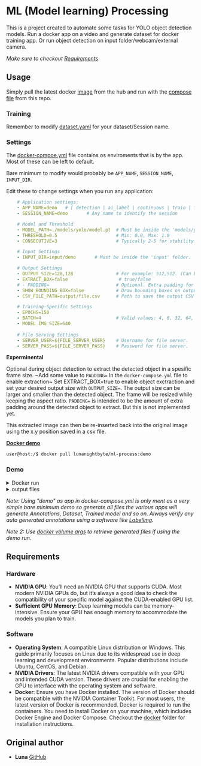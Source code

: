 # ML (Model learning) Processing

This is a project created to automate some tasks for YOLO object detection models. 
Run a docker app on a video and generate dataset for docker training app. Or run object detection on input folder/webcam/external camera.

_Make sure to checkout [Requirements](https://github.com/luna-nightbyte/ML-process/tree/main?tab=readme-ov-file#requirements)_
## Usage
Simply pull the latest docker [image](https://hub.docker.com/r/lunanightbyte/ml-process/tags?name=latest) from the hub and run with the [compose file](https://github.com/luna-nightbyte/ML-process/blob/main/docker-compose.yml) from this repo.
### Training
Remember to modify [dataset.yaml](https://github.com/luna-nightbyte/ML-process/blob/main/local/dataset.yaml) for your dataset/Session name. 


### Settings
The [docker-compoe.yml](https://github.com/luna-nightbyte/ML-process/blob/main/docker-compose.yml) file contains os enviroments that is by the app. Most of these can be left to default.

Bare minimum to modify would probably be `APP_NAME`, `SESSION_NAME`, `INPUT_DIR`.

Edit these to change settings when you run any application:
```docker-compose.yml
    # Application settings:
    - APP_NAME=demo   # [ detection | ai_label | continuous | train | frame_insert ]
    - SESSION_NAME=demo       # Any name to identify the session

    # Model and Threshold
    - MODEL_PATH=./models/yolo/model.pt  # Must be inside the 'models/yolo' folder.
    - THRESHOLD=0.5                      # Min: 0.0, Max: 1.0
    - CONSECUTIVE=3                      # Typically 2-5 for stability.

    # Input Settings
    - INPUT_DIR=input/demo       # Must be inside the 'input' folder.

    # Output Settings
    - OUTPUT_SIZE=128,128                # For example: 512,512. (Can be bigger)
    - EXTRACT_BOX=false                   # true/false
    # - PADDING=                         # Optional. Extra padding for image extraction (not fully implemented yet).
    - SHOW_BOUNDING_BOX=false            # Draw bounding boxes on output frames (true/false).
    - CSV_FILE_PATH=output/file.csv      # Path to save the output CSV file.

    # Training-Specific Settings
    - EPOCHS=150                         
    - BATCH=4                            # Valid values: 4, 8, 32, 64, etc. Higher values require more GPU VRAM.
    - MODEL_IMG_SIZE=640
    
    # File Serving Settings
    - SERVER_USER=${FILE_SERVER_USER}    # Username for file server.
    - SERVER_PASS=${FILE_SERVER_PASS}    # Password for file server.
```

__Experminental__

Optional during object detection to extract the detected object in a spesific frame size. ~Add some value to `PADDING=` In the `docker-compose.yml` file to enable extraction~ Set EXTRACT_BOX=true to enable object exctraction and set your desired output size with `OUTPUT_SIZE=`. The output size can be larger and smaller than the detected object. The frame will be resized while keeping the aspect ratio.
`PADDING=` is intended to be the amount of extra padding around the detected object to extract. But this is not implemented yet. 

This extracted image can then be re-inserted back into the original image using the x.y position saved in a csv file. 

[__Docker demo__](https://hub.docker.com/layers/lunanightbyte/ml-process/demo/images/sha256-324c7f4f37129eadb360b48d746819b58d35f8e3f5ff94799fad27e4829b1f4e)
```bash
user@host:/$ docker pull lunanightbyte/ml-process:demo
```

### Demo

<details>
<summary>
Docker run</summary>

```bash
user@host:/$ docker run -it lunanightbyte/ml-process:demo
[+] Running 1/0
 ✔ Container ml-processor  Recreated                                                                                                                                                                                                                                                                                               0.0s 
Attaching to ml-processor

ml-processor  | WARNING: Fileserving expects default username  'user'
ml-processor  | WARNING: Fileserving expects default password  'password'
ml-processor  | ==========
ml-processor  | == CUDA ==
ml-processor  | ==========
ml-processor  | 
ml-processor  | CUDA Version 12.1.1
ml-processor  | 
ml-processor  | Container image Copyright (c) 2016-2023, NVIDIA CORPORATION & AFFILIATES. All rights reserved.
ml-processor  | 
ml-processor  | This container image and its contents are governed by the NVIDIA Deep Learning Container License.
ml-processor  | By pulling and using the container, you accept the terms and conditions of this license:
ml-processor  | https://developer.nvidia.com/ngc/nvidia-deep-learning-container-license
ml-processor  | 
ml-processor  | A copy of this license is made available in this container at /NGC-DL-CONTAINER-LICENSE for your convenience.
ml-processor  | 
ml-processor  | Creating new Ultralytics Settings v0.0.6 file ✅ 
ml-processor  | View Ultralytics Settings with 'yolo settings' or at '/root/.config/Ultralytics/settings.json'
ml-processor  | Update Settings with 'yolo settings key=value', i.e. 'yolo settings runs_dir=path/to/dir'. For help see https://docs.ultralytics.com/quickstart/#ultralytics-settings.
ml-processor  | Processing: ./data/input/demo/171044-844787782_tiny.mp4
ml-processor  | Loading model
ml-processor  | GPU Name: NVIDIA GeForce GTX 1660 Ti
ml-processor  | 
ml-processor  | Loaded to GPU!
ml-processor  | Recording saved: ./data/output/demo/171044-844787782_tiny.mp4
ml-processor  | Recording saved: ./data/output/demo/E_171044-844787782_tiny.mp4
ml-processor  | Processing: ./data/input/demo/girl-1867092_1280.jpg
ml-processor  | Saving image to ./data/output/demo/girl-1867092_1280.jpg
ml-processor  | Saving image to ./data/output/demo/girl-1867092_1280.jpg
ml-processor  | Processing: ./data/input/demo/202718-918779955_medium.mp4
ml-processor  | Recording saved: ./data/output/demo/202718-918779955_medium.mp4
ml-processor  | Recording saved: ./data/output/demo/E_202718-918779955_medium.mp4
ml-processor  | Processing: ./data/input/demo/man-3803551_1280.jpg
ml-processor  | Saving image to ./data/output/demo/man-3803551_1280.jpg
ml-processor  | Saving image to ./data/output/demo/man-3803551_1280.jpg
ml-processor  | Processing: ./data/input/demo/171044-844787782_tiny.mp4
ml-processor  | Processing: ./data/input/demo/girl-1867092_1280.jpg
ml-processor  | Processing: ./data/input/demo/202718-918779955_medium.mp4
ml-processor  | Processing: ./data/input/demo/man-3803551_1280.jpg
100%|██████████| 755k/755k [00:00<00:00, 10.3MB/s]
train: Scanning /usr/src/app/datasets/train/demo/train/labels... 2327 images, 0 backgrounds, 0 corrupt: 100%|██████████| 2327/2327 [00:00<00:00, 3589.75it/s]
val: Scanning /usr/src/app/datasets/train/demo/val/labels... 1571 images, 0 backgrounds, 0 corrupt:     100%|██████████| 1571/1571 [00:00<00:00, 2951.12it/s]
        1/2      3.71G     0.4086     0.7891     0.8887          9        640:                          100%|██████████| 146/146 [00:35<00:00,  4.17it/s]
                 Class     Images  Instances      Box(P          R      mAP50  mAP50-95):               100%|██████████| 50/50 [00:05<00:00,  8.70it/s]
        2/2      3.73G     0.3184     0.3344     0.8527         15        640:                          100%|██████████| 146/146 [00:34<00:00,  4.19it/s]
                 Class     Images  Instances      Box(P          R      mAP50  mAP50-95):               100%|██████████| 50/50 [00:05<00:00,  9.28it/s]
                 Class     Images  Instances      Box(P          R      mAP50  mAP50-95):               100%|██████████| 50/50 [00:05<00:00,  9.17it/s]

```
</details>

<details>
<summary>
output files</summary>
  
```
├── datasets
│   ├── annotations
│   │   ├── labelImg
│   │   │   └── demo  [4760 entries exceeds filelimit, not opening dir]
│   │   └── ultralytics
│   │       └── demo
│   │           ├── images  [2380 entries exceeds filelimit, not opening dir]
│   │           └── labels  [2380 entries exceeds filelimit, not opening dir]
│   └── train
│       └── demo
│           ├── train
│           │   ├── images  [2327 entries exceeds filelimit, not opening dir]
│           │   ├── labels  [2327 entries exceeds filelimit, not opening dir]
│           │   └── labels.cache
│           └── val
│               ├── images  [1571 entries exceeds filelimit, not opening dir]
│               ├── labels  [1571 entries exceeds filelimit, not opening dir]
│               └── labels.cache
├── demo
│   ├── 171044-844787782_tiny.mp4
│   ├── 202718-918779955_medium.mp4
│   ├── girl-1867092_1280.jpg
│   └── man-3803551_1280.jpg
├── local
│   ├── demo.pt
│   ├── runs
│   │   └── detect
│   │       └── train
│   │           ├── args.yaml
│   │           ├── confusion_matrix_normalized.png
│   │           ├── confusion_matrix.png
│   │           ├── F1_curve.png
│   │           ├── labels_correlogram.jpg
│   │           ├── labels.jpg
│   │           ├── P_curve.png
│   │           ├── PR_curve.png
│   │           ├── R_curve.png
│   │           ├── results.csv
│   │           ├── results.png
│   │           ├── train_batch0.jpg
│   │           ├── train_batch1.jpg
│   │           ├── train_batch2.jpg
│   │           ├── val_batch0_labels.jpg
│   │           ├── val_batch0_pred.jpg
│   │           ├── val_batch1_labels.jpg
│   │           ├── val_batch1_pred.jpg
│   │           ├── val_batch2_labels.jpg
│   │           ├── val_batch2_pred.jpg
│   │           └── weights
│   │               ├── best.pt
│   │               └── last.pt
├── models
│   ├── classes.txt
│   └── yolo
│       └── model.pt
├── output
│   ├── demo
│   │   ├── 171044-844787782_tiny.mp4
│   │   ├── 202718-918779955_medium.mp4
│   │   ├── E_171044-844787782_tiny.mp4
│   │   ├── E_202718-918779955_medium.mp4
│   │   ├── E_girl-1867092_1280.jpg
│   │   ├── E_man-3803551_1280.jpg
│   │   ├── girl-1867092_1280.jpg
│   │   └── man-3803551_1280.jpg
│   └── file.csv
```
</details>


*Note: Using "demo" as app in docker-compose.yml is only ment as a very simple bare minimum demo so generate all files the various apps will generate.Annotations, Dataset, Trained model and so on. Always verify any auto generated annotations using a software like [LabelImg](https://github.com/HumanSignal/labelImg).*

*Note 2: Use [docker volume args](https://docs.docker.com/reference/cli/docker/container/run/#volume) to retrieve generated files if using the demo run.*

## Requirements
### Hardware
- __NVIDIA GPU__: You’ll need an NVIDIA GPU that supports CUDA. Most modern NVIDIA GPUs do, but it’s always a good idea to check the compatibility of your specific model against the CUDA-enabled GPU list.
- __Sufficient GPU Memory__: Deep learning models can be memory-intensive. Ensure your GPU has enough memory to accommodate the models you plan to train.
### Software
- __Operating System__: A compatible Linux distribution or Windows. This guide primarily focuses on Linux due to its widespread use in deep learning and development environments. Popular distributions include Ubuntu, CentOS, and Debian.
- __NVIDIA Drivers__: The latest NVIDIA drivers compatible with your GPU and intended CUDA version. These drivers are crucial for enabling the GPU to interface with the operating system and software.
- __Docker__: Ensure you have Docker installed. The version of Docker should be compatible with the NVIDIA Container Toolkit. For most users, the latest version of Docker is recommended.
Docker is required to run the containers. You need to install Docker on your machine, which includes Docker Engine and Docker Compose.
Checkout the [docker](https://github.com/luna-nightbyte/ML-process/tree/main/docker) folder for installation instructions.


## Original author
- **Luna** [GitHub](https://github.com/luna-nightbyte)

